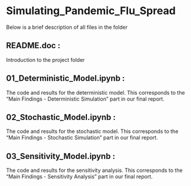 # Simulating_Pandemic_Flu_Spread

Below is a brief description of all files in the folder

## README.doc : 
Introduction to the project folder

## 01_Deterministic_Model.ipynb : 
The code and results for the deterministic model. This corresponds to the “Main Findings - Deterministic Simulation” part in our final report.

## 02_Stochastic_Model.ipynb : 
The code and results for the stochastic model. This corresponds to the “Main Findings - Stochastic Simulation” part in our final report.

## 03_Sensitivity_Model.ipynb : 
The code and results for the sensitivity analysis. This corresponds to the “Main Findings - Sensitivity Analysis” part in our final report.
